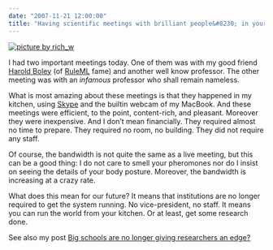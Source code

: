 ```yaml
---
date: "2007-11-21 12:00:00"
title: "Having scientific meetings with brilliant people&#8230; in your kitchen?"
---
```



<a href="http://www.flickr.com/photos/rich_w/60183650/sizes/s/"><img decoding="async" src="http://farm1.static.flickr.com/32/60183650_3c370fa83b_m.jpg" alt="picture by rich_w" /></a>

I had two important meetings today. One of them was with my good friend [Harold Boley](http://www.cs.unb.ca/~boley/) (of [RuleML](http://wiki.ruleml.org/index.php/RuleML_Home) fame) and another well know professor. The other meeting was with an _infamous_ professor who shall remain nameless.

What is most amazing about these meetings is that they happened in my kitchen, using [Skype](https://www.skype.com/en/) and the builtin webcam of my MacBook. And these meetings were efficient, to the point, content-rich, and pleasant. Moreover they were inexpensive. And I don&rsquo;t mean financially. They required almost no time to prepare. They required no room, no building. They did not require any staff.

Of course, the bandwidth is not quite the same as a live meeting, but this can be a good thing: I do not care to smell your pheromones nor do I insist on seeing the details of your body posture. Moreover, the bandwidth is increasing at a crazy rate. 

What does this mean for our future? It means that institutions are no longer required to get the system running. No vice-president, no staff. It means you can run the world from your kitchen. Or at least, get some research done. 

See also my post [Big schools are no longer giving researchers an edge?](/lemire/blog/2006/08/09/big-schools-are-not-longer-giving-researchers-an-edge/)

